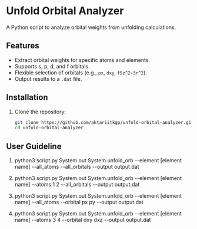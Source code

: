 # Unfold Orbital Analyzer

A Python script to analyze orbital weights from unfolding calculations.

## Features
- Extract orbital weights for specific atoms and elements.
- Supports s, p, d, and f orbitals.
- Flexible selection of orbitals (e.g., `px`, `dxy`, `f5z^2-3r^2`).
- Output results to a `.dat` file.

## Installation
1. Clone the repository:
   ```bash
   git clone https://github.com/aktariitkgp/unfold-orbital-analyzer.git
   cd unfold-orbital-analyzer

## User Guideline

1. python3 script.py System.out System.unfold_orb --element [element name] --all_atoms --all_orbitals --output output.dat

2. python3 script.py System.out System.unfold_orb --element [element name] --atoms 1 2 --all_orbitals --output output.dat

3. python3 script.py System.out System.unfold_orb --element [element name] --all_atoms --orbital px py --output output.dat

4. python3 script.py System.out System.unfold_orb --element [element name] --atoms 3 4 --orbital dxy dxz --output output.dat
